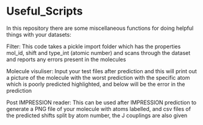 # Useful_Scripts

In this repository there are some miscellaneous functions for doing helpful things with your datasets:

Filter: This code takes a pickle import folder which has the properties mol_id, shift and type_int (atomic number) and scans through the dataset and reports any errors present in the molecules

Molecule visuliser: Input your test files after prediction and this will print out a picture of the molecule with the worst prediction with the specific atom which is poorly predicted highlighted, and below will be the error in the prediction

Post IMPRESSION reader: This can be used after IMPRESSION prediction to generate a PNG file of your molecule with atoms labelled, and csv files of the predicted shifts split by atom number, the J couplings are also given
